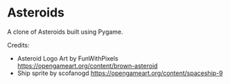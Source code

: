 # Asteroids
 A clone of Asteroids built using Pygame.

 Credits:
 - Asteroid Logo Art by FunWithPixels https://opengameart.org/content/brown-asteroid
 - Ship sprite by scofanogd https://opengameart.org/content/spaceship-9
 
